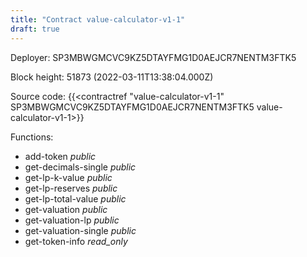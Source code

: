```yaml
---
title: "Contract value-calculator-v1-1"
draft: true
---
```

Deployer: SP3MBWGMCVC9KZ5DTAYFMG1D0AEJCR7NENTM3FTK5


 



Block height: 51873 (2022-03-11T13:38:04.000Z)

Source code: {{<contractref "value-calculator-v1-1" SP3MBWGMCVC9KZ5DTAYFMG1D0AEJCR7NENTM3FTK5 value-calculator-v1-1>}}

Functions:

* add-token _public_
* get-decimals-single _public_
* get-lp-k-value _public_
* get-lp-reserves _public_
* get-lp-total-value _public_
* get-valuation _public_
* get-valuation-lp _public_
* get-valuation-single _public_
* get-token-info _read_only_
